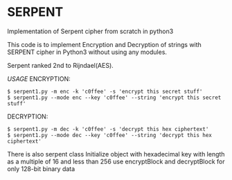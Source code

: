# SERPENT
Implementation of Serpent cipher from scratch in python3

This code is to implement Encryption and Decryption of strings with SERPENT cipher 
in Python3 without using any modules.

Serpent ranked 2nd to Rijndael(AES).

_USAGE_
ENCRYPTION:
```
$ serpent1.py -m enc -k 'c0ffee' -s 'encrypt this secret stuff'
$ serpent1.py --mode enc --key 'c0ffee' --string 'encrypt this secret stuff'
```
DECRYPTION:
```
$ serpent1.py -m dec -k 'c0ffee' -s 'decrypt this hex ciphertext'
$ serpent1.py --mode dec --key 'c0ffee' --string 'decrypt this hex ciphertext'
```
There is also serpent class
Initialize object with hexadecimal key with length as a multiple of 16 and less than 256
use encryptBlock and decryptBlock for only 128-bit binary data
